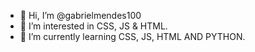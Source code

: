 - 👋 Hi, I’m @gabrielmendes100
- 👀 I’m interested in CSS, JS & HTML.
- 🌱 I’m currently learning CSS, JS, HTML AND PYTHON.

<!---
gabrielmendes100/gabrielmendes100 is a ✨ special ✨ repository because its `README.md` (this file) appears on your GitHub profile.
You can click the Preview link to take a look at your changes.
--->
